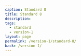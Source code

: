 ```yaml
---
caption: Standard 8
title: Standard 8
description:
tags:
  - standard
  - version-1
layout: page
permalink: /version-1/standard-8/
back: /version-1/
---
```

